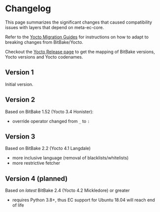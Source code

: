 # Changelog

This page summarizes the significant changes that caused compatibility issues
with layers that depend on meta-ec-core.

Refer to the [Yocto Migration Guides](https://docs.yoctoproject.org/dev/migration-guides/migration-general.html)
for instructions on how to adapt to breaking changes from BitBake/Yocto.

Checkout the [Yocto Release page](https://wiki.yoctoproject.org/wiki/Releases)
to get the mapping of BitBake versions, Yocto versions and Yocto codenames.

## Version 1

Initial version.

## Version 2

Based on BitBake 1.52 (Yocto 3.4 Honister):
* override operator changed from `_` to `:`

## Version 3

Based on BitBake 2.2 (Yocto 4.1 Langdale)
* more inclusive language (removal of blacklists/whitelists)
* more restrictive fetcher

## Version 4 (planned)

Based on *latest* BitBake 2.4 (Yocto 4.2 Mickledore) or greater
* requires Python 3.8+, thus EC support for Ubuntu 18.04 will reach end of life
